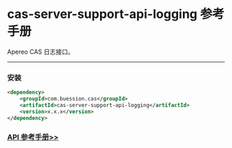 # cas-server-support-api-logging 参考手册


Apereo CAS 日志接口。


---


### 安装

```xml
<dependency>
    <groupId>com.buession.cas</groupId>
    <artifactId>cas-server-support-api-logging</artifactId>
    <version>x.x.x</version>
</dependency>
```


### [API 参考手册>>](https://javadoc.io/doc/com.buession.cas/cas-server-support-api-logging/3.0.1/index.html)